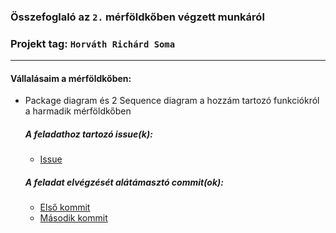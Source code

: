 ### Összefoglaló az `2.` mérföldkőben végzett munkáról

### Projekt tag: `Horváth Richárd Soma`

___

#### Vállalásaim a mérföldkőben:

- Package diagram és 2 Sequence diagram a hozzám tartozó funkciókról a harmadik mérföldkőben

  ##### A feladathoz tartozó issue(k):

    - [Issue](https://git-okt.sed.inf.szte.hu/2023_ib153i-10_d/rf-szallas/-/issues/13)

  ##### A feladat elvégzését alátámasztó commit(ok):

    - [Első kommit](https://git-okt.sed.inf.szte.hu/2023_ib153i-10_d/rf-szallas/-/commit/ed27a8ea4d4db5bc52d69da2e54fef29981df97e)
    - [Második kommit](https://git-okt.sed.inf.szte.hu/2023_ib153i-10_d/rf-szallas/-/commit/71ee46a76c3d8b353e32f6c6406889a9c830f517)

